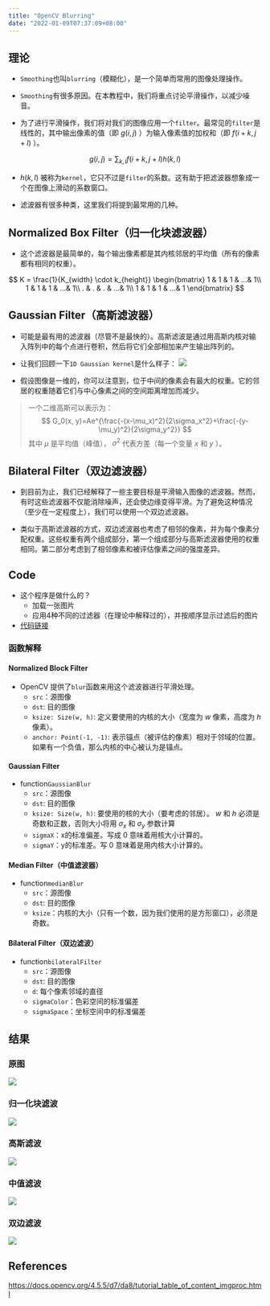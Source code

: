 ```yaml
---
title: "OpenCV Blurring"
date: "2022-01-09T07:37:09+08:00"
---
```


## 理论


- `Smoothing`也叫`blurring`（模糊化），是一个简单而常用的图像处理操作。

- `Smoothing`有很多原因。在本教程中，我们将重点讨论平滑操作，以减少噪音。

- 为了进行平滑操作，我们将对我们的图像应用一个`filter`。最常见的`filter`是线性的，其中输出像素的值（即 $g(i,j)$ ）为输入像素值的加权和（即 $f(i+k,j+l)$ ）。

$$
g(i, j) = \sum_{k, l}{f(i+k, j+l)h(k, l)}
$$

- $h(k,l)$ 被称为`kernel`，它只不过是`filter`的系数。这有助于把滤波器想象成一个在图像上滑动的系数窗口。

- 滤波器有很多种类，这里我们将提到最常用的几种。

## Normalized Box Filter（归一化块滤波器）

- 这个滤波器是最简单的，每个输出像素都是其内核邻居的平均值（所有的像素都有相同的权重）。

$$
K = \frac{1}{K_{width} \cdot k_{height}}
\begin{bmatrix}
1 & 1 & 1 & ...& 1\\
1 & 1 & 1 & ...& 1\\
. & . & . & ...& 1\\
1 & 1 & 1 & ...& 1
\end{bmatrix}
$$

## Gaussian Filter（高斯滤波器）

- 可能是最有用的滤波器（尽管不是最快的）。高斯滤波是通过用高斯内核对输入阵列中的每个点进行卷积，然后将它们全部相加来产生输出阵列的。

- 让我们回顾一下`1D Gaussian kernel`是什么样子：
![](https://docs.opencv.org/4.5.5/Smoothing_Tutorial_theory_gaussian_0.jpg)

- 假设图像是一维的，你可以注意到，位于中间的像素会有最大的权重。它的邻居的权重随着它们与中心像素之间的空间距离增加而减少。

>一个二维高斯可以表示为：
>$$
>G_0(x, y)=Ae^{\frac{-(x-\mu_x)^2}{2\sigma_x^2}+\frac{-(y-\mu_y)^2}{2\sigma_y^2}}
>$$
>其中 $\mu$ 是平均值（峰值）， $\sigma^2$ 代表方差（每一个变量 $x$ 和 $y$ ）。

## Bilateral Filter（双边滤波器）

- 到目前为止，我们已经解释了一些主要目标是平滑输入图像的滤波器。然而，有时这些滤波器不仅能消除噪声，还会使边缘变得平滑。为了避免这种情况（至少在一定程度上），我们可以使用一个双边滤波器。

- 类似于高斯滤波器的方式，双边滤波器也考虑了相邻的像素，并为每个像素分配权重。这些权重有两个组成部分，第一个组成部分与高斯滤波器使用的权重相同。第二部分考虑到了相邻像素和被评估像素之间的强度差异。

## Code

- 这个程序是做什么的？
    - 加载一张图片
    - 应用4种不同的过滤器（在理论中解释过的），并按顺序显示过滤后的图片
- [代码链接](https://github.com/fffzlfk/opencv_learning/blob/main/src/basic/blur.cpp)

### 函数解释

#### Normalized Block Filter

- OpenCV 提供了`blur`函数来用这个滤波器进行平滑处理。
    - `src`：源图像
    - `dst`: 目的图像
    - `ksize: Size(w, h)`: 定义要使用的内核的大小（宽度为 $w$ 像素，高度为 $h$ 像素）。
    - `anchor: Point(-1, -1)`: 表示锚点（被评估的像素）相对于邻域的位置。如果有一个负值，那么内核的中心被认为是锚点。
    

#### Gaussian Filter

- function`GaussianBlur`
    - `src`：源图像
    - `dst`: 目的图像
    - `ksize: Size(w, h)`: 要使用的核的大小（要考虑的邻居）。 $w$ 和 $h$ 必须是奇数和正数，否则大小将用 $\sigma_x$ 和 $\sigma_y$ 参数计算
    - `sigmaX`：x的标准偏差。写成 $0$ 意味着用核大小计算的。
    - `sigmaY`：y的标准差。写 $0$ 意味着是用内核大小计算的。

#### Median Filter（中值滤波器）

- function`medianBlur`
    - `src`：源图像
    - `dst`: 目的图像
    - `ksize`：内核的大小（只有一个数，因为我们使用的是方形窗口），必须是奇数。

#### Bilateral Filter（双边滤波）

- function`bilateralFilter`
    - `src`：源图像
    - `dst`: 目的图像
    - `d`: 每个像素邻域的直径
    - `sigmaColor`：色彩空间的标准偏差
    - `sigmaSpace`：坐标空间中的标准偏差


## 结果

### 原图

![](https://s3.bmp.ovh/imgs/2022/01/f5549e957ee61360.png)

### 归一化块滤波

![](https://s3.bmp.ovh/imgs/2022/01/af6bea85825437db.png)

### 高斯滤波

![](https://s3.bmp.ovh/imgs/2022/01/7c940b8963215a69.png)

### 中值滤波

![](https://s3.bmp.ovh/imgs/2022/01/c7a7643fbe5ac8a1.png)

### 双边滤波

![](https://s3.bmp.ovh/imgs/2022/01/787448c87c53ff10.png)

## References

<https://docs.opencv.org/4.5.5/d7/da8/tutorial_table_of_content_imgproc.html>
